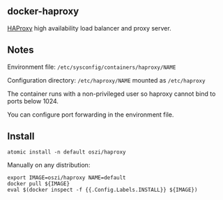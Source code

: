 ## docker-haproxy

[HAProxy](https://haproxy.com) high availability load balancer and proxy server.

## Notes

Environment file: `/etc/sysconfig/containers/haproxy/NAME`

Configuration directory: `/etc/haproxy/NAME` mounted as `/etc/haproxy`

The container runs with a non-privileged user so haproxy cannot bind to ports below 1024.

You can configure port forwarding in the environment file.

## Install

```
atomic install -n default oszi/haproxy
```

Manually on any distribution:

```
export IMAGE=oszi/haproxy NAME=default
docker pull ${IMAGE}
eval $(docker inspect -f {{.Config.Labels.INSTALL}} ${IMAGE})
```
